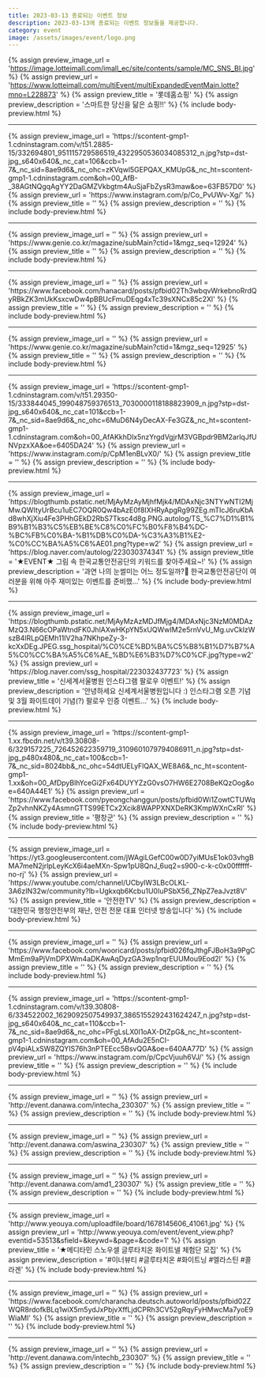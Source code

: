 ```yaml
---
title: 2023-03-13 종료되는 이벤트 정보
description: 2023-03-13에 종료되는 이벤트 정보들을 제공합니다.
category: event
image: /assets/images/event/logo.png
---
```

{% assign preview_image_url = 'https://image.lotteimall.com/imall_ec/site/contents/sample/MC_SNS_BI.jpg' %}
{% assign preview_url = 'https://www.lotteimall.com/multiEvent/multiExpandedEventMain.lotte?mno=L228873' %}
{% assign preview_title = '롯데홈쇼핑' %}
{% assign preview_description = '스마트한 당신을 닮은 쇼핑!!' %}
{% include body-preview.html %}
<hr>{% assign preview_image_url = 'https://scontent-gmp1-1.cdninstagram.com/v/t51.2885-15/332694801_951115729586519_4322950536034085312_n.jpg?stp=dst-jpg_s640x640&amp;_nc_cat=106&amp;ccb=1-7&amp;_nc_sid=8ae9d6&amp;_nc_ohc=zKVqwl5GEPQAX_KMUpG&amp;_nc_ht=scontent-gmp1-1.cdninstagram.com&amp;oh=00_AfB-_38AGtNQgqAgYY2DaGMZVkbgtm4AuSjaFbZysR3maw&amp;oe=63FB57D0' %}
{% assign preview_url = 'https://www.instagram.com/p/Co_PvUWv-Xg/' %}
{% assign preview_title = '' %}
{% assign preview_description = '' %}
{% include body-preview.html %}
<hr>{% assign preview_image_url = '' %}
{% assign preview_url = 'https://www.genie.co.kr/magazine/subMain?ctid=1&mgz_seq=12924' %}
{% assign preview_title = '' %}
{% assign preview_description = '' %}
{% include body-preview.html %}
<hr>{% assign preview_image_url = '' %}
{% assign preview_url = 'https://www.facebook.com/hanacard/posts/pfbid02Th3wbqvWrkebnoRrdQyRBkZK3mUkKsxcwDw4pBBUcFmuDEqg4xTc39sXNCx85c2Xl' %}
{% assign preview_title = '' %}
{% assign preview_description = '' %}
{% include body-preview.html %}
<hr>{% assign preview_image_url = '' %}
{% assign preview_url = 'https://www.genie.co.kr/magazine/subMain?ctid=1&mgz_seq=12925' %}
{% assign preview_title = '' %}
{% assign preview_description = '' %}
{% include body-preview.html %}
<hr>{% assign preview_image_url = 'https://scontent-gmp1-1.cdninstagram.com/v/t51.29350-15/333844045_199048759376513_7030000118188823909_n.jpg?stp=dst-jpg_s640x640&amp;_nc_cat=101&amp;ccb=1-7&amp;_nc_sid=8ae9d6&amp;_nc_ohc=6MuD6N4yDecAX-Fe3GZ&amp;_nc_ht=scontent-gmp1-1.cdninstagram.com&amp;oh=00_AfAKkhDlx5nzYrgdVgjrM3VGBpdr9BM2arlqJfUNVpzxXA&amp;oe=6405DA24' %}
{% assign preview_url = 'https://www.instagram.com/p/CpM1enBLvX0/' %}
{% assign preview_title = '' %}
{% assign preview_description = '' %}
{% include body-preview.html %}
<hr>{% assign preview_image_url = 'https://blogthumb.pstatic.net/MjAyMzAyMjhfMjk4/MDAxNjc3NTYwNTI2MjMw.QWItyUrBcu1uEC7OQR0Qw4bAzE0f8IXHRyApgRg99ZEg.mTIcJ6ruKbAd8whXjXiu4Fe3PHhGEkD2RbS7Tksc4d8g.PNG.autolog/TS_%C7%D1%B1%B9%B1%B3%C5%EB%BE%C8%C0%FC%B0%F8%B4%DC-%BC%FB%C0%BA-%B1%DB%C0%DA-%C3%A3%B1%E2-%C0%CC%BA%A5%C6%AE01.png?type=w2' %}
{% assign preview_url = 'https://blog.naver.com/autolog/223030374341' %}
{% assign preview_title = '★EVENT★ 그림 속 한국교통안전공단의 키워드를 찾아주세요~!' %}
{% assign preview_description = '과연 나의 눈썰미는 어느 정도일까?👀 한국교통안전공단이 여러분을 위해 아주 재미있는 이벤트를 준비했...' %}
{% include body-preview.html %}
<hr>{% assign preview_image_url = 'https://blogthumb.pstatic.net/MjAyMzAzMDJfMjg4/MDAxNjc3NzM0MDAzMzQ3.N66cOPaWtndFK0JhlAXwHKpYN5xUQWwIM2e5rnVvU_Mg.uvCklzWszB4lRLpQEMh11IV2ha7NKhpeZy-3-kcXxDEg.JPEG.ssg_hospital/%C0%CE%BD%BA%C5%B8%B1%D7%B7%A5%C0%CC%BA%A5%C6%AE_%BD%E6%B3%D7%C0%CF.jpg?type=w2' %}
{% assign preview_url = 'https://blog.naver.com/ssg_hospital/223032437723' %}
{% assign preview_title = '신세계서울병원 인스타그램 팔로우 이벤트!' %}
{% assign preview_description = '안녕하세요 신세계서울병원입니다 :) 인스타그램 오픈 기념 및 3월 화이트데이 기념(?) 팔로우 인증 이벤트...' %}
{% include body-preview.html %}
<hr>{% assign preview_image_url = 'https://scontent-gmp1-1.xx.fbcdn.net/v/t39.30808-6/329157225_726452622359719_3109601079794086911_n.jpg?stp=dst-jpg_p480x480&amp;_nc_cat=100&amp;ccb=1-7&amp;_nc_sid=8024bb&amp;_nc_ohc=54dtUELyFlQAX_WE8A6&amp;_nc_ht=scontent-gmp1-1.xx&amp;oh=00_AfDpyBlhYceGi2Fx64DUYYZzG0vsO7HW6E2708BeKQzOog&amp;oe=640A44E1' %}
{% assign preview_url = 'https://www.facebook.com/pyeongchanggun/posts/pfbid0Wi1ZowtCTUWqZp2vhnNKZy4AsmnGTTS99ETCx2Xcik8WAPPXNXDeRK3KmpWXnCxRl' %}
{% assign preview_title = '&#xd3c9;&#xcc3d;&#xad70;' %}
{% assign preview_description = '' %}
{% include body-preview.html %}
<hr>{% assign preview_image_url = 'https://yt3.googleusercontent.com/jWAgiLGefC00w0D7yiMUsE1ok03vhgBMA7meN2jrlpLeyKcX6i4aeMXn-Spw1pU8QnJ_6uq2=s900-c-k-c0x00ffffff-no-rj' %}
{% assign preview_url = 'https://www.youtube.com/channel/UCbylW3LBcOLKL-3A6zIN32w/community?lb=Ugkxqb6Kcbu1U0IuPSbX56_ZNpZ7eaJvzt8V' %}
{% assign preview_title = '안전한TV' %}
{% assign preview_description = '대한민국 행정안전부의 재난, 안전 전문 대표 인터넷 방송입니다' %}
{% include body-preview.html %}
<hr>{% assign preview_image_url = '' %}
{% assign preview_url = 'https://www.facebook.com/wooricard/posts/pfbid026fqJthgFJBoH3a9PgCMmEm9aPjVmDPXWm4aDKAwAqDyzGA3wp1nqrEUUMou9Eod2l' %}
{% assign preview_title = '' %}
{% assign preview_description = '' %}
{% include body-preview.html %}
<hr>{% assign preview_image_url = 'https://scontent-gmp1-1.cdninstagram.com/v/t39.30808-6/334522002_1629092507549937_3865155292431624247_n.jpg?stp=dst-jpg_s640x640&amp;_nc_cat=110&amp;ccb=1-7&amp;_nc_sid=8ae9d6&amp;_nc_ohc=PFgLsLX0I1oAX-DtZpG&amp;_nc_ht=scontent-gmp1-1.cdninstagram.com&amp;oh=00_AfAdu2E5nCI-pV4piALxSW8ZQYIS76h3nPTEEcc5BsvQGA&amp;oe=640AA77D' %}
{% assign preview_url = 'https://www.instagram.com/p/CpcVjuuh6VJ/' %}
{% assign preview_title = '' %}
{% assign preview_description = '' %}
{% include body-preview.html %}
<hr>{% assign preview_image_url = '' %}
{% assign preview_url = 'http://event.danawa.com/intecha_230307' %}
{% assign preview_title = '' %}
{% assign preview_description = '' %}
{% include body-preview.html %}
<hr>{% assign preview_image_url = '' %}
{% assign preview_url = 'http://event.danawa.com/aswina_230307' %}
{% assign preview_title = '' %}
{% assign preview_description = '' %}
{% include body-preview.html %}
<hr>{% assign preview_image_url = '' %}
{% assign preview_url = 'http://event.danawa.com/amd1_230307' %}
{% assign preview_title = '' %}
{% assign preview_description = '' %}
{% include body-preview.html %}
<hr>{% assign preview_image_url = 'http://www.yeouya.com/uploadfile/board/1678145606_41061.jpg' %}
{% assign preview_url = 'http://www.yeouya.com/event/event_view.php?eventid=53513&sfield=&keywd=&page=&code=1' %}
{% assign preview_title = '★메디타민 스노우셀 글루타치온 화이트넬 체험단 모집' %}
{% assign preview_description = '#이너뷰티 #글루타치온 #화이트닝 #엘라스틴 #콜라겐' %}
{% include body-preview.html %}
<hr>{% assign preview_image_url = '' %}
{% assign preview_url = 'https://www.facebook.com/charancha.deutsch.autoworld/posts/pfbid02ZWQR8rdofkBLq1wiX5m5ydJxPbjvXffLjdCPRh3CV52gRqyFyHMwcMa7yoE9WiaMl' %}
{% assign preview_title = '' %}
{% assign preview_description = '' %}
{% include body-preview.html %}
<hr>{% assign preview_image_url = '' %}
{% assign preview_url = 'http://event.danawa.com/intechb_230307' %}
{% assign preview_title = '' %}
{% assign preview_description = '' %}
{% include body-preview.html %}